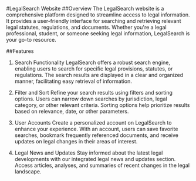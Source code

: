 #LegalSearch Website
##Overview
The LegalSearch website is a comprehensive platform designed to streamline access to legal information. It provides a user-friendly interface for searching and retrieving relevant legal statutes, regulations, and documents. Whether you're a legal professional, student, or someone seeking legal information, LegalSearch is your go-to resource.

##Features
1. Search Functionality
LegalSearch offers a robust search engine, enabling users to search for specific legal provisions, statutes, or regulations. The search results are displayed in a clear and organized manner, facilitating easy retrieval of information.

2. Filter and Sort
Refine your search results using filters and sorting options. Users can narrow down searches by jurisdiction, legal category, or other relevant criteria. Sorting options help prioritize results based on relevance, date, or other parameters.

3. User Accounts
Create a personalized account on LegalSearch to enhance your experience. With an account, users can save favorite searches, bookmark frequently referenced documents, and receive updates on legal changes in their areas of interest.

4. Legal News and Updates
Stay informed about the latest legal developments with our integrated legal news and updates section. Access articles, analyses, and summaries of recent changes in the legal landscape.
